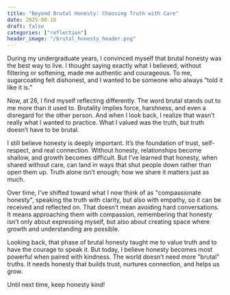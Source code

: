 ```yaml
---
title: "Beyond Brutal Honesty: Choosing Truth with Care"
date: 2025-08-18
draft: false
categories: ["reflection"]
header_image: "/brutal_honesty_header.png"
---
```


During my undergraduate years, I convinced myself that brutal honesty was the best way to live. I thought saying exactly what I believed, without filtering or softening, made me authentic and courageous. To me, sugarcoating felt dishonest, and I wanted to be someone who always “told it like it is.”

Now, at 26, I find myself reflecting differently. The word brutal stands out to me more than it used to. Brutality implies force, harshness, and even a disregard for the other person. And when I look back, I realize that wasn’t really what I wanted to practice. What I valued was the truth, but truth doesn’t have to be brutal.

I still believe honesty is deeply important. It’s the foundation of trust, self-respect, and real connection. Without honesty, relationships become shallow, and growth becomes difficult. But I’ve learned that honesty, when shared without care, can land in ways that shut people down rather than open them up. Truth alone isn’t enough; how we share it matters just as much.

Over time, I’ve shifted toward what I now think of as "compassionate honesty", speaking the truth with clarity, but also with empathy, so it can be received and reflected on. That doesn’t mean avoiding hard conversations. It means approaching them with compassion, remembering that honesty isn’t only about expressing myself, but also about creating space where growth and understanding are possible.

Looking back, that phase of brutal honesty taught me to value truth and to have the courage to speak it. But today, I believe honesty becomes most powerful when paired with kindness. The world doesn’t need more "brutal" truths. It needs honesty that builds trust, nurtures connection, and helps us grow.

Until next time, keep honesty kind!